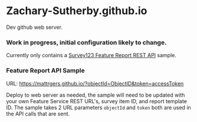 # Zachary-Sutherby.github.io

Dev github web server. 

### Work in progress, initial configuration likely to change.

Currently only contains a <a href="https://developers.arcgis.com/survey123/api-reference/rest/report/">Survey123 Feature Report REST API</a> sample. 

### Feature Report API Sample

URL: https://mattrgers.github.io/?objectId=ObjectID&token=accessToken

Deploy to web server as needed, the sample will need to be updated with your own Feature Service REST URL's, survey item ID, and report template ID. The sample takes 2 URL parameters `objectId` and `token` both are used in the API calls that are sent. 
